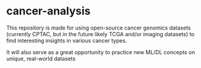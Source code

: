 # cancer-analysis

This repository is made for using open-source cancer genomics datasets (currently CPTAC, but in the future likely TCGA and/or imaging datasets) to find interesting insights in various cancer types.

It will also serve as a great opportunity to practice new ML/DL concepts on unique, real-world datasets
